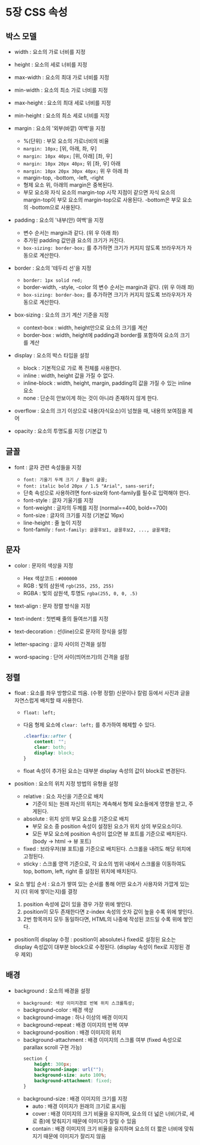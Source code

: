 # 5장 CSS 속성

## 박스 모델

* width : 요소의 가로 너비를 지정
* height : 요소의 세로 너비를 지정

* max-width : 요소의 최대 가로 너비를 지정
* min-width : 요소의 최소 가로 너비를 지정
* max-height : 요소의 최대 세로 너비를 지정
* min-height : 요소의 최소 세로 너비를 지정

* margin : 요소의 '외부(바깥) 여백'을 지정

    * %(단위) : 부모 요소의 가로너비의 비율
    * ```margin: 10px;``` [위, 아래, 좌, 우]
    * ```margin: 10px 40px;``` [위, 아래] [좌, 우]
    * ```margin: 10px 20px 40px;``` 위 [좌, 우] 아래
    * ```margin: 10px 20px 30px 40px;``` 위 우 아래 좌
    * margin-top, -bottom, -left, -right
    * 형제 요소 위, 아래의 margin은 중복된다.
    * 부모 요소와 자식 요소의 margin-top 시작 지점이 같으면 자식 요소의 margin-top이 부모 요소의 margin-top으로 사용된다. -bottom은 부모 요소의 -bottom으로 사용된다.

* padding : 요소의 '내부(안) 여백'을 지정

    * 변수 순서는 margin과 같다. (위 우 아래 좌)
    * 추가된 padding 값만큼 요소의 크기가 커진다.
    * ```box-sizing: border-box;``` 를 추가하면 크기가 커지지 않도록 브라우저가 자동으로 계산한다.

* border : 요소의 '테두리 선'을 지정

    * ```border: 1px solid red;```
    * border-width, -style, -color 의 변수 순서는 margin과 같다. (위 우 아래 좌)
    * ```box-sizing: border-box;``` 를 추가하면 크기가 커지지 않도록 브라우저가 자동으로 계산한다.

* box-sizing : 요소의 크기 계산 기준을 지정

    * context-box : width, height만으로 요소의 크기를 계산
    * border-box : width, height에 padding과 border를 포함하여 요소의 크기를 계산

* display : 요소의 박스 타입을 설정

    * block : 기본적으로 가로 폭 전체를 사용한다.
    * inline : width, height 값을 가질 수 없다.
    * inline-block : width, height, margin, padding의 값을 가질 수 있는 inline 요소
    * none : 단순히 안보이게 하는 것이 아니라 존재하지 않게 한다.

* overflow : 요소의 크기 이상으로 내용(자식요소)이 넘쳤을 때, 내용의 보여짐을 제어

* opacity : 요소의 투명도를 지정 (기본값 1)

## 글꼴

* font : 글자 관련 속성들을 지정

    * ```font: 기울기 두께 크기 / 줄높이 글꼴;```
    * ```font: italic bold 20px / 1.5 "Arial", sans-serif;```
    * 단축 속성으로 사용하려면 font-size와 font-family를 필수로 입력해야 한다.
    * font-style : 글자 기울기를 지정
    * font-weight : 글자의 두께를 지정 (normal==400, bold==700)
    * font-size : 글자의 크기를 지정 (기본값 16px)
    * line-height : 줄 높이 지정
    * font-family : ```font-family: 글꼴후보1, 글꼴후보2, ..., 글꼴계열;```

## 문자

* color : 문자의 색상을 지정

    * Hex 색상코드 : ```#000000```
    * RGB : 빛의 삼원색 ```rgb(255, 255, 255)```
    * RGBA : 빛의 삼원색, 투명도 ```rgba(255, 0, 0, .5)```

* text-align : 문자 정렬 방식을 지정

* text-indent : 첫번째 줄의 들여쓰기를 지정

* text-decoration : 선(line)으로 문자의 장식을 설정

* letter-spacing : 글자 사이의 간격을 설정

* word-spacing : 단어 사이(띄어쓰기)의 간격을 설정

## 정렬

* float : 요소를 좌우 방향으로 띄움. (수평 정렬) 신문이나 칼럼 등에서 사진과 글을 자연스럽게 배치할 때 사용한다.

    * ```float: left;```
    * 다음 형제 요소에 ```clear: left;``` 를 추가하여 해제할 수 있다.

        ```css
        .clearfix::after {
            content: "";
            clear: both;
            display: block;
        }
        ```

    * float 속성이 추가된 요소는 대부분 display 속성의 값이 block로 변경된다.

* position : 요소의 위치 지정 방법의 유형을 설정

    * relative : 요소 자신을 기준으로 배치
        * 기준이 되는 원래 자신의 위치는 계속해서 형제 요소들에게 영향을 받고, 주게된다. 
    * absolute : 위치 상의 부모 요소를 기준으로 배치
        * 부모 요소 중 position 속성이 설정된 요소가 위치 상의 부모요소이다.
        * 모든 부모 요소에 position 속성이 없으면 뷰 포트를 기준으로 배치된다. (body -> html -> 뷰 포트)
    * fixed : 브라우저(뷰 포트)를 기준으로 배치된다. 스크롤을 내려도 해당 위치에 고정된다.
    * sticky : 스크롤 영역 기준으로, 각 요소의 범위 내에서 스크롤을 이동하여도 top, bottom, left, right 중 설정된 위치에 배치된다.

* 요소 쌓임 순서 : 요소가 쌓여 있는 순서를 통해 어떤 요소가 사용자와 가깝게 있는지 (더 위에 쌓이는지)를 결정

    1. position 속성에 값이 있을 경우 가장 위에 쌓인다.
    2. position이 모두 존재한다면 z-index 속성의 숫자 값이 높을 수록 위에 쌓인다.
    3. 2번 항목까지 모두 동일하다면, HTML의 나중에 작성된 코드일 수록 위에 쌓인다. 

* position의 display 수정 : position이 absolute나 fixed로 설정된 요소는 display 속성값이 대부분 block으로 수정된다. (display 속성이 flex로 지정된 경우 제외)

## 배경

* background : 요소의 배경을 설정

    * ```background: 색상 이미지경로 반복 위치 스크롤특성;```
    * background-color : 배경 색상
    * background-image : 하나 이상의 배경 이미지
    * background-repeat : 배경 이미지의 반복 여부
    * background-position : 배경 이미지의 위치
    * background-attachment : 배경 이미지의 스크롤 여부 (fixed 속성으로 parallax scroll 구현 가능)
        ```css
        section {
            height: 300px;
            background-image: url("");
            background-size: auto 100%;
            background-attachment: fixed;
        }
        ```
    * background-size : 배경 이미지의 크기를 지정
        * auto : 배경 이미지가 원래의 크기로 표시됨
        * cover : 배경 이미지의 크기 비율을 유지하며, 요소의 더 넓은 너비(가로, 세로 중)에 맞춰지기 때문에 이미지가 잘릴 수 있음
        * contain : 배경 이미지의 크기 비율을 유지하며 요소의 더 짧은 너비에 맞춰지기 때문에 이미지가 잘리지 않음

